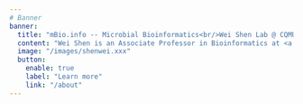 ```yaml
---
# Banner
banner:
  title: "mBio.info -- Microbial Bioinformatics<br/>Wei Shen Lab @ CQMU"
  content: "Wei Shen is an Associate Professor in Bioinformatics at <a href=\"https://infect-hepatol-cqmu.cqcyfey.cn/\" target=\"_blank\" rel=\"noopener\">Institute for Viral Hepatitis</a>, <a href=\"https://www.cqsahcqmu.cn/\" target=\"_blank\" rel=\"noopener\">The Second Affiliated Hospital</a>, <a href=\"https://english.cqmu.edu.cn/\" target=\"_blank\" rel=\"noopener\">Chongqing Medical University</a>. He obtained his Ph.D degree in Microbiology from Third Military Medical University in 2017 (Supervisor: Fuquan Hu), MSc in Bioinformatics there in 2013 (Supervisor: Yan Li), and BSc in Bioinformatics from Chongqing University of Posts and Telecommunications in 2010. He joined Hong Ren lab at the Institute for Viral Hepatitis to be trained as postdoc in 2020. He visited <a href=\"https://scholar.google.com/citations?user=GrvA1YwAAAAJ&hl=en\" target=\"_blank\" rel=\"noopener\">Zamin Iqbal</a>'s group at EMBL-EBI from October 2023 to September 2024.<br/><br/>His work focuses on algorithm development to better analyze microbial genomic data, such as million-scale prokaryotic genome indexing and alignment (<a href=\"https://bioinf.shenwei.me/LexicMap/\" target=\"_blank\" rel=\"noopener\">LexicMap</a>), metagenomic profiling and clinical pathogen detection (<a href=\"https://bioinf.shenwei.me/kmcp/\" target=\"_blank\" rel=\"noopener\">KMCP</a>), taxonomy data processing (<a href=\"https://bioinf.shenwei.me/taxonkit\" target=\"_blank\" rel=\"noopener\">TaxonKit</a>), fast and versatile FASTA/Q toolkit (<a href=\"https://bioinf.shenwei.me/seqkit\" target=\"_blank\" rel=\"noopener\">SeqKit</a>).<br/><br/>We are looking for passionate graduate students to join our team (in China only)! Please contact shenwei356@gmail.com"
  image: "/images/shenwei.xxx"
  button:
    enable: true
    label: "Learn more"
    link: "/about"
---
```





